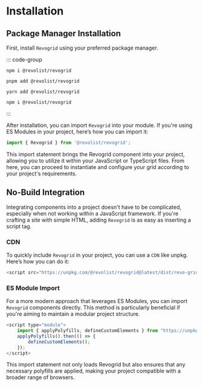 # Installation

<!--@include: ./framework.md-->


## Package Manager Installation

First, install `Revogrid` using your preferred package manager.

::: code-group

```npm
npm i @revolist/revogrid

```

```pnpm
pnpm add @revolist/revogrid
```

```yarn
yarn add @revolist/revogrid
```

```bun
npm i @revolist/revogrid
```
:::

After installation, you can import `Revogrid` into your module. If you're using ES Modules in your project, here’s how you can import it:
```js
import { Revogrid } from '@revolist/revogrid';
```
This import statement brings the Revogrid component into your project, allowing you to utilize it within your JavaScript or TypeScript files. From here, you can proceed to instantiate and configure your grid according to your project's requirements.


## No-Build Integration

Integrating components into a project doesn't have to be complicated, especially when not working within a JavaScript framework. If you're crafting a site with simple HTML, adding `Revogrid` is as easy as inserting a script tag.


### CDN

To quickly include `Revogrid` in your project, you can use a `CDN` like unpkg. Here’s how you can do it:

```js
<script src="https://unpkg.com/@revolist/revogrid@latest/dist/revo-grid/revo-grid.js"></script>
```


### ES Module Import


For a more modern approach that leverages ES Modules, you can import `Revogrid` components directly. This method is particularly beneficial if you're aiming to maintain a modular project structure.

```js
<script type="module">
    import { applyPolyfills, defineCustomElements } from "https://unpkg.com/@revolist/revogrid@latest/loader";
    applyPolyfills().then(() => {
        defineCustomElements();
    });
</script>
```

This import statement not only loads Revogrid but also ensures that any necessary polyfills are applied, making your project compatible with a broader range of browsers.

